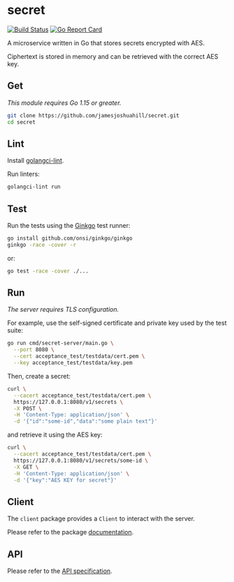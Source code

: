 # secret

[![Build Status](https://travis-ci.org/jamesjoshuahill/secret.svg?branch=master)](https://travis-ci.org/jamesjoshuahill/secret)
[![Go Report Card](https://goreportcard.com/badge/github.com/jamesjoshuahill/secret)](https://goreportcard.com/report/github.com/jamesjoshuahill/secret)

A microservice written in Go that stores secrets encrypted with AES.

Ciphertext is stored in memory and can be retrieved with the correct AES key.

## Get

_This module requires Go 1.15 or greater._

```bash
git clone https://github.com/jamesjoshuahill/secret.git
cd secret
```

## Lint

Install [golangci-lint](https://golangci-lint.run/usage/install/#local-installation).

Run linters:

```bash
golangci-lint run
```

## Test

Run the tests using the [Ginkgo](https://onsi.github.io/ginkgo/) test runner:

```bash
go install github.com/onsi/ginkgo/ginkgo
ginkgo -race -cover -r
```

or:

```bash
go test -race -cover ./...
```

## Run

_The server requires TLS configuration._

For example, use the self-signed certificate and private key used by the test suite:

```bash
go run cmd/secret-server/main.go \
  --port 8080 \
  --cert acceptance_test/testdata/cert.pem \
  --key acceptance_test/testdata/key.pem
```

Then, create a secret:

```bash
curl \
  --cacert acceptance_test/testdata/cert.pem \
  https://127.0.0.1:8080/v1/secrets \
  -X POST \
  -H 'Content-Type: application/json' \
  -d '{"id":"some-id","data":"some plain text"}'
```

and retrieve it using the AES key:

```bash
curl \
  --cacert acceptance_test/testdata/cert.pem \
  https://127.0.0.1:8080/v1/secrets/some-id \
  -X GET \
  -H 'Content-Type: application/json' \
  -d '{"key":"AES KEY for secret"}'
```

## Client

The `client` package provides a `Client` to interact with the server.

Please refer to the package [documentation](https://godoc.org/github.com/jamesjoshuahill/secret/pkg/client).

## API

Please refer to the [API specification](API.md).
